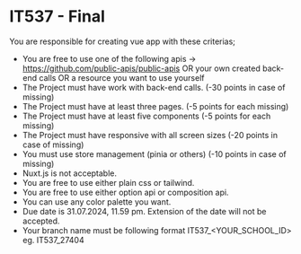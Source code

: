 
# IT537 - Final

You are responsible for creating vue app with these criterias;

- You are free to use one of the following apis -> https://github.com/public-apis/public-apis OR your own created back-end calls OR a resource you want to use yourself
- The Project must have work with back-end calls. (-30 points in case of missing)
- The Project must have at least three pages. (-5 points for each missing)
- The Project must have at least five components (-5 points for each missing)
- The Project must have responsive with all screen sizes (-20 points in case of missing)
- You must use store management (pinia or others) (-10 points in case of missing)
- Nuxt.js is not acceptable.
- You are free to use either plain css or tailwind.
- You are free to use either option api or composition api.
- You can use any color palette you want.
- Due date is 31.07.2024, 11.59 pm. Extension of the date will not be accepted.
- Your branch name must be following format IT537_<YOUR_SCHOOL_ID> eg. IT537_27404
